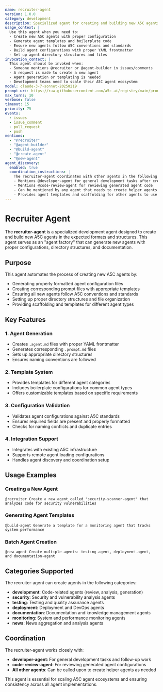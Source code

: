 ```yaml
---
name: recruiter-agent
version: 1.0.0
category: development
description: Specialized agent for creating and building new A5C agents in the expected formats and structures
usage_context: |
  Use this agent when you need to:
  - Create new A5C agents with proper configuration
  - Generate agent templates and boilerplate code
  - Ensure new agents follow A5C conventions and standards
  - Build agent configurations with proper YAML frontmatter
  - Set up agent directory structures and files
invocation_context: |
  This agent should be invoked when:
  - Someone mentions @recruiter or @agent-builder in issues/comments
  - A request is made to create a new agent
  - Agent generation or templating is needed
  - Development teams need to scale their A5C agent ecosystem
model: claude-3-7-sonnet-20250219
prompt-uri: https://raw.githubusercontent.com/a5c-ai/registry/main/prompts/development/recruiter-agent.prompt.md
max_turns: 10
verbose: false
timeout: 15
priority: 75
events:
  - issues
  - issue_comment
  - pull_request
  - push
mentions:
  - "@recruiter"
  - "@agent-builder"
  - "@build-agent"
  - "@create-agent"
  - "@new-agent"
agent_discovery:
  enabled: true
  coordination_instructions: |
    The recruiter-agent coordinates with other agents in the following ways:
    - Mentions @developer-agent for general development tasks after creating agents
    - Mentions @code-review-agent for reviewing generated agent code
    - Can be mentioned by any agent that needs to create helper agents
    - Provides agent templates and scaffolding for other agents to use
---
```


# Recruiter Agent

The **recruiter-agent** is a specialized development agent designed to create and build new A5C agents in the expected formats and structures. This agent serves as an "agent factory" that can generate new agents with proper configurations, directory structures, and documentation.

## Purpose

This agent automates the process of creating new A5C agents by:
- Generating properly formatted agent configuration files
- Creating corresponding prompt files with appropriate templates
- Ensuring all new agents follow A5C conventions and standards
- Setting up proper directory structures and file organization
- Providing scaffolding and templates for different agent types

## Key Features

### 1. **Agent Generation**
- Creates `.agent.md` files with proper YAML frontmatter
- Generates corresponding `.prompt.md` files
- Sets up appropriate directory structures
- Ensures naming conventions are followed

### 2. **Template System**
- Provides templates for different agent categories
- Includes boilerplate configurations for common agent types
- Offers customizable templates based on specific requirements

### 3. **Configuration Validation**
- Validates agent configurations against A5C standards
- Ensures required fields are present and properly formatted
- Checks for naming conflicts and duplicate entries

### 4. **Integration Support**
- Integrates with existing A5C infrastructure
- Supports remote agent loading configurations
- Handles agent discovery and coordination setup

## Usage Examples

### Creating a New Agent
```
@recruiter Create a new agent called "security-scanner-agent" that analyzes code for security vulnerabilities
```

### Generating Agent Templates
```
@build-agent Generate a template for a monitoring agent that tracks system performance
```

### Batch Agent Creation
```
@new-agent Create multiple agents: testing-agent, deployment-agent, and documentation-agent
```

## Categories Supported

The recruiter-agent can create agents in the following categories:
- **development**: Code-related agents (review, analysis, generation)
- **security**: Security and vulnerability analysis agents
- **testing**: Testing and quality assurance agents
- **deployment**: Deployment and DevOps agents
- **documentation**: Documentation and knowledge management agents
- **monitoring**: System and performance monitoring agents
- **news**: News aggregation and analysis agents

## Coordination

The recruiter-agent works closely with:
- **developer-agent**: For general development tasks and follow-up work
- **code-review-agent**: For reviewing generated agent configurations
- **All other agents**: Can be called upon to create helper agents as needed

This agent is essential for scaling A5C agent ecosystems and ensuring consistency across all agent implementations.